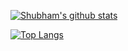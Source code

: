 [![Shubham's github stats](https://github-readme-stats.vercel.app/api?username=shubham030&count_private=true&show_icons=true)](https://github.com/anuraghazra/github-readme-stats)

[![Top Langs](https://github-readme-stats.vercel.app/api/top-langs/?username=shubham030)](https://github.com/anuraghazra/github-readme-stats)

